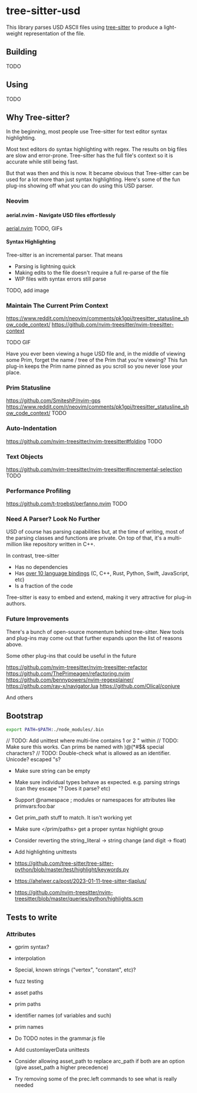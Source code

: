 # tree-sitter-usd

This library parses USD ASCII files using [tree-sitter](https://tree-sitter.github.io/tree-sitter)
to produce a light-weight representation of the file.


## Building
TODO


## Using
TODO


## Why Tree-sitter?

In the beginning, most people use Tree-sitter for text editor syntax highlighting.

Most text editors do syntax highlighting with regex. The results on big files
are slow and error-prone. Tree-sitter has the full file's context so it is
accurate while still being fast.

But that was then and this is now. It became obvious that Tree-sitter can be
used for a lot more than just syntax highlighting. Here's some of the fun
plug-ins showing off what you can do using this USD parser.


### Neovim
#### aerial.nvim - Navigate USD files effortlessly
[aerial.nvim](https://github.com/stevearc/aerial.nvim)
TODO, GIFs


#### Syntax Highlighting
Tree-sitter is an incremental parser. That means

- Parsing is lightning quick
- Making edits to the file doesn't require a full re-parse of the file
- WIP files with syntax errors still parse

TODO, add image


### Maintain The Current Prim Context
https://www.reddit.com/r/neovim/comments/pk1gpi/treesitter_statusline_show_code_context/
https://github.com/nvim-treesitter/nvim-treesitter-context

TODO GIF

Have you ever been viewing a huge USD file and, in the middle of viewing some
Prim, forget the name / tree of the Prim that you're viewing? This fun plug-in
keeps the Prim name pinned as you scroll so you never lose your place.


### Prim Statusline
https://github.com/SmiteshP/nvim-gps
https://www.reddit.com/r/neovim/comments/pk1gpi/treesitter_statusline_show_code_context/
TODO


### Auto-Indentation
https://github.com/nvim-treesitter/nvim-treesitter#folding
TODO


### Text Objects
https://github.com/nvim-treesitter/nvim-treesitter#incremental-selection
TODO


### Performance Profiling
https://github.com/t-troebst/perfanno.nvim
TODO


### Need A Parser? Look No Further
USD of course has parsing capabilities but, at the time of writing, most of the
parsing classes and functions are private. On top of that, it's a multi-million
like repository written in C++.

In contrast, tree-sitter

- Has no dependencies
- Has [over 10 language bindings](https://tree-sitter.github.io/tree-sitter/#language-bindings) (C, C++, Rust, Python, Swift, JavaScript, etc)
- Is a fraction of the code

Tree-sitter is easy to embed and extend, making it very attractive for plug-in authors.


### Future Improvements
There's a bunch of open-source momentum behind tree-sitter. New tools and plug-ins
may come out that further expands upon the list of reasons above. 

Some other plug-ins that could be useful in the future

https://github.com/nvim-treesitter/nvim-treesitter-refactor
https://github.com/ThePrimeagen/refactoring.nvim
https://github.com/bennypowers/nvim-regexplainer/
https://github.com/ray-x/navigator.lua
https://github.com/Olical/conjure

And others


## Bootstrap
```sh
export PATH=$PATH:./node_modules/.bin
```









// TODO: Add unittest where multi-line contains 1 or 2 " within
// TODO: Make sure this works. Can prims be named with )@(*#$& special characters?
// TODO: Double-check what is allowed as an identifier. Unicode? escaped \"s?

- Make sure string can be empty
- Make sure individual types behave as expected. e.g. parsing strings (can they escape \"? Does it parse? etc)
  <!-- paths = [ -->
  <!--     ("foo.sdf", -->
  <!--      "foo.sdf", -->
  <!--      {}), -->
  <!--     ("foo.sdf1!@#$%^*()-_=+[{]}|;:',<.>", -->
  <!--      "foo.sdf1!@#$%^*()-_=+[{]}|;:',<.>", -->
  <!--      {}), -->
  <!--     ("foo.sdf:SDF_FORMAT_ARGS:a=b&c=d", -->
  <!--      "foo.sdf", -->
  <!--      {"a":"b", "c":"d"}), -->
  <!--     ("foo.sdf?otherargs&evenmoreargs:SDF_FORMAT_ARGS:a=b&c=d", -->
  <!--      "foo.sdf?otherargs&evenmoreargs", -->
  <!--      {"a":"b", "c":"d"}), -->
  <!-- ] -->

- Support @namespace        ; modules or namespaces for attributes like primvars:foo:bar
- Get prim_path stuff to match. It isn't working yet
- Make sure </prim/paths> get a proper syntax highlight group

- Consider reverting the string_literal -> string change (and digit -> float)

- Add highlighting unittests
 - https://github.com/tree-sitter/tree-sitter-python/blob/master/test/highlight/keywords.py
 - https://ahelwer.ca/post/2023-01-11-tree-sitter-tlaplus/
 - https://github.com/nvim-treesitter/nvim-treesitter/blob/master/queries/python/highlights.scm


## Tests to write
### Attributes
- gprim syntax?
 - interpolation
  - Special, known strings ("vertex", "constant", etc)?


- fuzz testing
 - asset paths
 - prim paths
 - identifier names (of variables and such)
 - prim names


- Do TODO notes in the grammar.js file
- Add customlayerData unittests


- Consider allowing asset_path to replace arc_path if both are an option (give asset_path a higher precedence)
- Try removing some of the prec.left commands to see what is really needed
